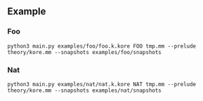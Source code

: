 ## Example

### Foo
```
python3 main.py examples/foo/foo.k.kore FOO tmp.mm --prelude theory/kore.mm --snapshots examples/foo/snapshots
```

### Nat
```
python3 main.py examples/nat/nat.k.kore NAT tmp.mm --prelude theory/kore.mm --snapshots examples/nat/snapshots
```
